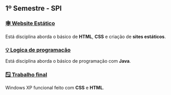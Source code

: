 ## 1º Semestre - SPI

### [🕸️ Website Estático](website-estatico)

Está disciplina aborda o básico de **HTML**, **CSS** e criação de **sites estáticos**.

### [💡 Logica de programação](logica-programacao)

Está disciplina aborda o básico de programação com **Java**.

### [🪟 Trabalho final](https://github.com/joao-vitorg/windows-css)

Windows XP funcional feito com **CSS** e **HTML**. 
